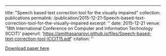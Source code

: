---
title: "Speech based text correction tool for the visually impaired"
collection: publications
permalink: /publication/2015-12-21-Speech-based-text-correction-tool-for-the-visually-impaired
excerpt: ''
date: 2015-12-21
venue: '18th International Conference on Computer and Information Technology (ICCIT)'
paperurl: 'https://amithasanarovi.github.io/files/Speech-based-text-correction-tool-ICCIT15.pdf'
citation: ''

[Download paper here](https://amithasanarovi.github.io/files/Speech-based-text-correction-tool-ICCIT15.pdf)

